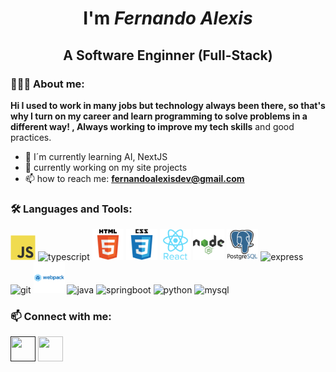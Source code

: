 <div align="center">
  
  # I'm _Fernando_ _Alexis_ 
  
</div>
<div align ="center">
  
## A Software Enginner (Full-Stack)

</div>

### 🙋🏻‍♂️ About me:

**Hi I used to work in many jobs but technology always been there, so that's why I turn on my career and learn programming to **solve problems in a different way!** , Always working to improve my tech skills** and good practices.

-  🌱 I´m currently learning AI, NextJS
-  🚀 currently working on my site projects
-  📫 how to reach me: **fernandoalexisdev@gmail.com**


### 🛠️ Languages and Tools:
<div>
<img src="https://raw.githubusercontent.com/devicons/devicon/master/icons/javascript/javascript-original.svg" alt="javascript" width="40" height="40"/>
<img src="https://upload.wikimedia.org/wikipedia/commons/thumb/4/4c/Typescript_logo_2020.svg/2048px-Typescript_logo_2020.svg.png" alt="typescript" width="40" height="40"/>
<img src="https://raw.githubusercontent.com/devicons/devicon/master/icons/html5/html5-original-wordmark.svg" alt="html5" width="50" height="50"/> 
<img src="https://raw.githubusercontent.com/devicons/devicon/master/icons/css3/css3-original-wordmark.svg" alt="css3" width="50" height="50"/>
<img src="https://raw.githubusercontent.com/devicons/devicon/master/icons/react/react-original-wordmark.svg" alt="react" width="50" height="50"/>
<img src="https://raw.githubusercontent.com/devicons/devicon/master/icons/nodejs/nodejs-original-wordmark.svg" alt="nodejs" width="50" height="50"/> 
<img src="https://raw.githubusercontent.com/devicons/devicon/master/icons/postgresql/postgresql-original-wordmark.svg" alt="postgresql" width="50" height="50"/> 
<img src="https://miro.medium.com/v2/resize:fit:365/1*Jr3NFSKTfQWRUyjblBSKeg.png" alt="express" width="50" height="50" /> 
<img src="https://www.vectorlogo.zone/logos/git-scm/git-scm-icon.svg" alt="git" width="50" height="50"/> 
<img src="https://raw.githubusercontent.com/devicons/devicon/d00d0969292a6569d45b06d3f350f463a0107b0d/icons/webpack/webpack-original-wordmark.svg" alt="webpack" width="50" height="50"/>
<img src="https://1000marcas.net/wp-content/uploads/2020/11/Java-logo.png" alt="java" width="50" height="50"/>
<img src="https://statics.cdn.200lab.io/2024/11/spring-boot-la-gi.png" alt="springboot" width="50" height="50"/>
<img src="https://upload.wikimedia.org/wikipedia/commons/thumb/c/c3/Python-logo-notext.svg/640px-Python-logo-notext.svg.png" alt="python" width="50" height="50"/>
<img src="https://phoenixweb.com.au/wp-content/uploads/2016/11/MySQL-logo.png.webp" alt="mysql" width="50" height="50"/>
</div>

### 📫 Connect with me:
<a href= '' target=”_blank”/><img src="https://upload.wikimedia.org/wikipedia/commons/thumb/4/4e/Mail_%28iOS%29.svg/2048px-Mail_%28iOS%29.svg.png" width="40" height="40"></a>
<a href= 'https://www.linkedin.com/in/fernando-alexis-hernandez/' target=”_blank”/><img src="https://upload.wikimedia.org/wikipedia/commons/thumb/c/ca/LinkedIn_logo_initials.png/640px-LinkedIn_logo_initials.png" width="40" height="40"></a>


